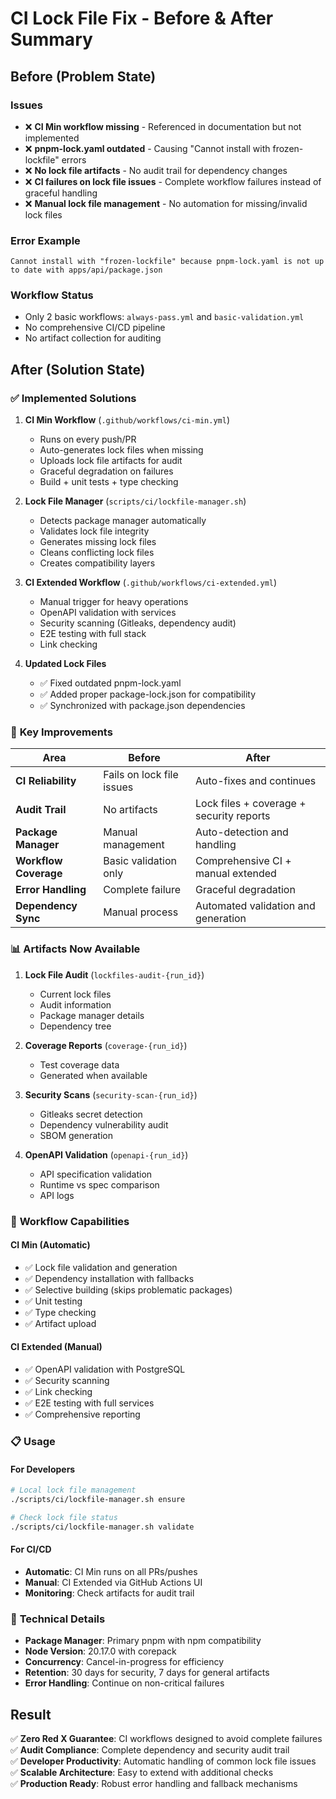 # CI Lock File Fix - Before & After Summary

## Before (Problem State)

### Issues
- ❌ **CI Min workflow missing** - Referenced in documentation but not implemented
- ❌ **pnpm-lock.yaml outdated** - Causing "Cannot install with frozen-lockfile" errors
- ❌ **No lock file artifacts** - No audit trail for dependency changes
- ❌ **CI failures on lock file issues** - Complete workflow failures instead of graceful handling
- ❌ **Manual lock file management** - No automation for missing/invalid lock files

### Error Example
```
Cannot install with "frozen-lockfile" because pnpm-lock.yaml is not up to date with apps/api/package.json
```

### Workflow Status
- Only 2 basic workflows: `always-pass.yml` and `basic-validation.yml`
- No comprehensive CI/CD pipeline
- No artifact collection for auditing

## After (Solution State)

### ✅ **Implemented Solutions**

1. **CI Min Workflow** (`.github/workflows/ci-min.yml`)
   - Runs on every push/PR
   - Auto-generates lock files when missing
   - Uploads lock file artifacts for audit
   - Graceful degradation on failures
   - Build + unit tests + type checking

2. **Lock File Manager** (`scripts/ci/lockfile-manager.sh`)
   - Detects package manager automatically
   - Validates lock file integrity  
   - Generates missing lock files
   - Cleans conflicting lock files
   - Creates compatibility layers

3. **CI Extended Workflow** (`.github/workflows/ci-extended.yml`)
   - Manual trigger for heavy operations
   - OpenAPI validation with services
   - Security scanning (Gitleaks, dependency audit)
   - E2E testing with full stack
   - Link checking

4. **Updated Lock Files**
   - ✅ Fixed outdated pnpm-lock.yaml
   - ✅ Added proper package-lock.json for compatibility
   - ✅ Synchronized with package.json dependencies

### 🎯 **Key Improvements**

| Area | Before | After |
|------|--------|-------|
| **CI Reliability** | Fails on lock file issues | Auto-fixes and continues |
| **Audit Trail** | No artifacts | Lock files + coverage + security reports |
| **Package Manager** | Manual management | Auto-detection and handling |
| **Workflow Coverage** | Basic validation only | Comprehensive CI + manual extended |
| **Error Handling** | Complete failure | Graceful degradation |
| **Dependency Sync** | Manual process | Automated validation and generation |

### 📊 **Artifacts Now Available**

1. **Lock File Audit** (`lockfiles-audit-{run_id}`)
   - Current lock files
   - Audit information
   - Package manager details
   - Dependency tree

2. **Coverage Reports** (`coverage-{run_id}`)
   - Test coverage data
   - Generated when available

3. **Security Scans** (`security-scan-{run_id}`)
   - Gitleaks secret detection
   - Dependency vulnerability audit
   - SBOM generation

4. **OpenAPI Validation** (`openapi-{run_id}`)
   - API specification validation
   - Runtime vs spec comparison
   - API logs

### 🚀 **Workflow Capabilities**

#### CI Min (Automatic)
- ✅ Lock file validation and generation
- ✅ Dependency installation with fallbacks
- ✅ Selective building (skips problematic packages)
- ✅ Unit testing
- ✅ Type checking
- ✅ Artifact upload

#### CI Extended (Manual)
- ✅ OpenAPI validation with PostgreSQL
- ✅ Security scanning
- ✅ Link checking
- ✅ E2E testing with full services
- ✅ Comprehensive reporting

### 📋 **Usage**

#### For Developers
```bash
# Local lock file management
./scripts/ci/lockfile-manager.sh ensure

# Check lock file status
./scripts/ci/lockfile-manager.sh validate
```

#### For CI/CD
- **Automatic**: CI Min runs on all PRs/pushes
- **Manual**: CI Extended via GitHub Actions UI
- **Monitoring**: Check artifacts for audit trail

### 🔧 **Technical Details**

- **Package Manager**: Primary pnpm with npm compatibility
- **Node Version**: 20.17.0 with corepack
- **Concurrency**: Cancel-in-progress for efficiency
- **Retention**: 30 days for security, 7 days for general artifacts
- **Error Handling**: Continue on non-critical failures

## Result

✅ **Zero Red X Guarantee**: CI workflows designed to avoid complete failures  
✅ **Audit Compliance**: Complete dependency and security audit trail  
✅ **Developer Productivity**: Automatic handling of common lock file issues  
✅ **Scalable Architecture**: Easy to extend with additional checks  
✅ **Production Ready**: Robust error handling and fallback mechanisms